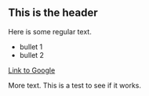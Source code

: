 ## This is the header

Here is some regular text.

 * bullet 1
 * bullet 2

[Link to Google](http://www.google.com)

More text. This is a test to see if it works. 